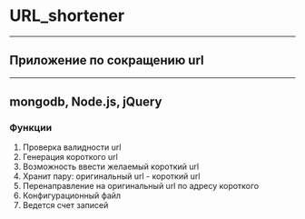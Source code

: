 <h1> URL_shortener</h1>
<hr>
<h2>Приложение по сокращению url</h2>
<hr>
<h2>mongodb, Node.js, jQuery</h2>
<h3>Функции</h3>
<ol>
  <li>Проверка валидности url</li>
  <li>Генерация короткого url</li>
  <li>Возможность ввести желаемый короткий url</li>
  <li>Хранит пару: оригинальный url - короткий url</li>
  <li>Перенаправление на оригинальный url по адресу короткого</li>
  <li>Конфигурационный файл</li>
  <li>Ведется счет записей</li>
</ol>
